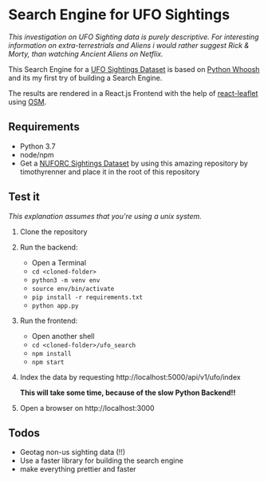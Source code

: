 # Search Engine for UFO Sightings

*This investigation on UFO Sighting data is purely descriptive. For interesting information on extra-terrestrials and Aliens i would rather suggest Rick & Morty, than watching Ancient Aliens on Netflix.*

This Search Engine for a [UFO Sightings Dataset](https://github.com/timothyrenner/nuforc_sightings_data) is based on [Python Whoosh](https://whoosh.readthedocs.io/en/latest/intro.html) and its my first try of building a Search Engine.

The results are rendered in a React.js Frontend with the help of [react-leaflet](https://www.openstreetmap.org/) using [OSM](https://www.openstreetmap.org/).

## Requirements
* Python 3.7
* node/npm
* Get a [NUFORC Sightings Dataset](https://github.com/timothyrenner/nuforc_sightings_data) by using this amazing repository by timothyrenner and place it in the root of this repository

## Test it

*This explanation assumes that you're using a unix system.*

1. Clone the repository
1. Run the backend:
    - Open a Terminal
    - `cd <cloned-folder>`
    - `python3 -m venv env`
    - `source env/bin/activate`
    - `pip install -r requirements.txt`
    - `python app.py`

1. Run the frontend:
    - Open another shell
    - `cd <cloned-folder>/ufo_search`
    - `npm install`
    - `npm start`

1. Index the data by requesting http://localhost:5000/api/v1/ufo/index
 
    **This will take some time, because of the slow Python Backend!!**
    
1. Open a browser on http://localhost:3000


## Todos
* Geotag non-us sighting data (!!)
* Use a faster library for building the search engine
* make everything prettier and faster 





